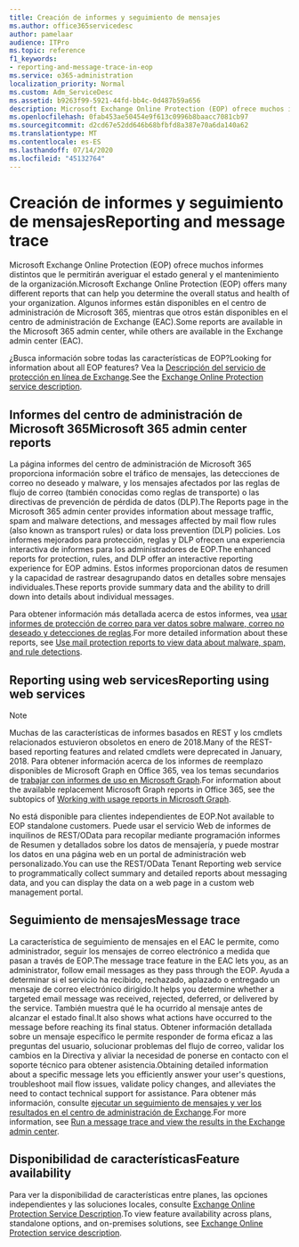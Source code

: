 ```yaml
---
title: Creación de informes y seguimiento de mensajes
ms.author: office365servicedesc
author: pamelaar
audience: ITPro
ms.topic: reference
f1_keywords:
- reporting-and-message-trace-in-eop
ms.service: o365-administration
localization_priority: Normal
ms.custom: Adm_ServiceDesc
ms.assetid: b9263f99-5921-44fd-bb4c-0d487b59a656
description: Microsoft Exchange Online Protection (EOP) ofrece muchos informes distintos que le permitirán averiguar el estado general y el mantenimiento de la organización. Algunos informes están disponibles en el centro de administración de Microsoft 365, mientras que otros están disponibles en el centro de administración de Exchange (EAC).
ms.openlocfilehash: 0fab453ae50454e9f613c0996b8baacc7081cb97
ms.sourcegitcommit: d2cd67e52dd646b68bfbfd8a387e70a6da140a62
ms.translationtype: MT
ms.contentlocale: es-ES
ms.lasthandoff: 07/14/2020
ms.locfileid: "45132764"
---
```

# <a name="reporting-and-message-trace"></a><span data-ttu-id="5ec85-104">Creación de informes y seguimiento de mensajes</span><span class="sxs-lookup"><span data-stu-id="5ec85-104">Reporting and message trace</span></span>

<span data-ttu-id="5ec85-105">Microsoft Exchange Online Protection (EOP) ofrece muchos informes distintos que le permitirán averiguar el estado general y el mantenimiento de la organización.</span><span class="sxs-lookup"><span data-stu-id="5ec85-105">Microsoft Exchange Online Protection (EOP) offers many different reports that can help you determine the overall status and health of your organization.</span></span> <span data-ttu-id="5ec85-106">Algunos informes están disponibles en el centro de administración de Microsoft 365, mientras que otros están disponibles en el centro de administración de Exchange (EAC).</span><span class="sxs-lookup"><span data-stu-id="5ec85-106">Some reports are available in the Microsoft 365 admin center, while others are available in the Exchange admin center (EAC).</span></span>

<span data-ttu-id="5ec85-107">¿Busca información sobre todas las características de EOP?</span><span class="sxs-lookup"><span data-stu-id="5ec85-107">Looking for information about all EOP features?</span></span> <span data-ttu-id="5ec85-108">Vea la [Descripción del servicio de protección en línea de Exchange](exchange-online-protection-service-description.md).</span><span class="sxs-lookup"><span data-stu-id="5ec85-108">See the [Exchange Online Protection service description](exchange-online-protection-service-description.md).</span></span>

## <a name="microsoft-365-admin-center-reports"></a><span data-ttu-id="5ec85-109">Informes del centro de administración de Microsoft 365</span><span class="sxs-lookup"><span data-stu-id="5ec85-109">Microsoft 365 admin center reports</span></span>

<span data-ttu-id="5ec85-110">La página informes del centro de administración de Microsoft 365 proporciona información sobre el tráfico de mensajes, las detecciones de correo no deseado y malware, y los mensajes afectados por las reglas de flujo de correo (también conocidas como reglas de transporte) o las directivas de prevención de pérdida de datos (DLP).</span><span class="sxs-lookup"><span data-stu-id="5ec85-110">The Reports page in the Microsoft 365 admin center provides information about message traffic, spam and malware detections, and messages affected by mail flow rules (also known as transport rules) or data loss prevention (DLP) policies.</span></span> <span data-ttu-id="5ec85-111">Los informes mejorados para protección, reglas y DLP ofrecen una experiencia interactiva de informes para los administradores de EOP.</span><span class="sxs-lookup"><span data-stu-id="5ec85-111">The enhanced reports for protection, rules, and DLP offer an interactive reporting experience for EOP admins.</span></span> <span data-ttu-id="5ec85-112">Estos informes proporcionan datos de resumen y la capacidad de rastrear desagrupando datos en detalles sobre mensajes individuales.</span><span class="sxs-lookup"><span data-stu-id="5ec85-112">These reports provide summary data and the ability to drill down into details about individual messages.</span></span>

<span data-ttu-id="5ec85-113">Para obtener información más detallada acerca de estos informes, vea [usar informes de protección de correo para ver datos sobre malware, correo no deseado y detecciones de reglas](https://docs.microsoft.com/exchange/monitoring/use-mail-protection-reports).</span><span class="sxs-lookup"><span data-stu-id="5ec85-113">For more detailed information about these reports, see [Use mail protection reports to view data about malware, spam, and rule detections](https://docs.microsoft.com/exchange/monitoring/use-mail-protection-reports).</span></span>

## <a name="reporting-using-web-services"></a><span data-ttu-id="5ec85-114">Reporting using web services</span><span class="sxs-lookup"><span data-stu-id="5ec85-114">Reporting using web services</span></span>

> [!NOTE]
> <span data-ttu-id="5ec85-115">Muchas de las características de informes basados en REST y los cmdlets relacionados estuvieron obsoletos en enero de 2018.</span><span class="sxs-lookup"><span data-stu-id="5ec85-115">Many of the REST-based reporting features and related cmdlets were deprecated in January, 2018.</span></span> <span data-ttu-id="5ec85-116">Para obtener información acerca de los informes de reemplazo disponibles de Microsoft Graph en Office 365, vea los temas secundarios de [trabajar con informes de uso en Microsoft Graph](https://go.microsoft.com/fwlink/p/?LinkID=865135).</span><span class="sxs-lookup"><span data-stu-id="5ec85-116">For information about the available replacement Microsoft Graph reports in Office 365, see the subtopics of [Working with usage reports in Microsoft Graph](https://go.microsoft.com/fwlink/p/?LinkID=865135).</span></span>

<span data-ttu-id="5ec85-117">No está disponible para clientes independientes de EOP.</span><span class="sxs-lookup"><span data-stu-id="5ec85-117">Not available to EOP standalone customers.</span></span> <span data-ttu-id="5ec85-118">Puede usar el servicio Web de informes de inquilinos de REST/OData para recopilar mediante programación informes de Resumen y detallados sobre los datos de mensajería, y puede mostrar los datos en una página web en un portal de administración web personalizado.</span><span class="sxs-lookup"><span data-stu-id="5ec85-118">You can use the REST/OData Tenant Reporting web service to programmatically collect summary and detailed reports about messaging data, and you can display the data on a web page in a custom web management portal.</span></span>

## <a name="message-trace"></a><span data-ttu-id="5ec85-119">Seguimiento de mensajes</span><span class="sxs-lookup"><span data-stu-id="5ec85-119">Message trace</span></span>

<span data-ttu-id="5ec85-120">La característica de seguimiento de mensajes en el EAC le permite, como administrador, seguir los mensajes de correo electrónico a medida que pasan a través de EOP.</span><span class="sxs-lookup"><span data-stu-id="5ec85-120">The message trace feature in the EAC lets you, as an administrator, follow email messages as they pass through the EOP.</span></span> <span data-ttu-id="5ec85-121">Ayuda a determinar si el servicio ha recibido, rechazado, aplazado o entregado un mensaje de correo electrónico dirigido.</span><span class="sxs-lookup"><span data-stu-id="5ec85-121">It helps you determine whether a targeted email message was received, rejected, deferred, or delivered by the service.</span></span> <span data-ttu-id="5ec85-122">También muestra qué le ha ocurrido al mensaje antes de alcanzar el estado final.</span><span class="sxs-lookup"><span data-stu-id="5ec85-122">It also shows what actions have occurred to the message before reaching its final status.</span></span> <span data-ttu-id="5ec85-123">Obtener información detallada sobre un mensaje específico le permite responder de forma eficaz a las preguntas del usuario, solucionar problemas del flujo de correo, validar los cambios en la Directiva y aliviar la necesidad de ponerse en contacto con el soporte técnico para obtener asistencia.</span><span class="sxs-lookup"><span data-stu-id="5ec85-123">Obtaining detailed information about a specific message lets you efficiently answer your user's questions, troubleshoot mail flow issues, validate policy changes, and alleviates the need to contact technical support for assistance.</span></span> <span data-ttu-id="5ec85-124">Para obtener más información, consulte [ejecutar un seguimiento de mensajes y ver los resultados en el centro de administración de Exchange](https://docs.microsoft.com/exchange/monitoring/trace-an-email-message/run-a-message-trace-and-view-results).</span><span class="sxs-lookup"><span data-stu-id="5ec85-124">For more information, see [Run a message trace and view the results in the Exchange admin center](https://docs.microsoft.com/exchange/monitoring/trace-an-email-message/run-a-message-trace-and-view-results).</span></span>

## <a name="feature-availability"></a><span data-ttu-id="5ec85-125">Disponibilidad de características</span><span class="sxs-lookup"><span data-stu-id="5ec85-125">Feature availability</span></span>

<span data-ttu-id="5ec85-126">Para ver la disponibilidad de características entre planes, las opciones independientes y las soluciones locales, consulte [Exchange Online Protection Service Description](exchange-online-protection-service-description.md).</span><span class="sxs-lookup"><span data-stu-id="5ec85-126">To view feature availability across plans, standalone options, and on-premises solutions, see [Exchange Online Protection service description](exchange-online-protection-service-description.md).</span></span>
